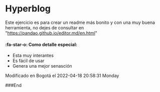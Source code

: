 # Hyperblog

Este ejercicio es para crear un readme más bonito y con una muy buena herramienta, no dejes de consultar en  "https://pandao.github.io/editor.md/en.html"

#### :fa-star-o:  Como detalle especial: 

- Esta muy interantes
- Es fácil de usar
- Genera una mejor senasción 



Modificado en Bogotá el  2022-04-18 20:58:31 Monday


###End